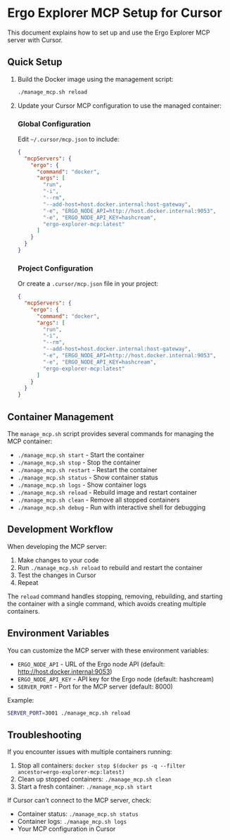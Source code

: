 # Ergo Explorer MCP Setup for Cursor

This document explains how to set up and use the Ergo Explorer MCP server with Cursor.

## Quick Setup

1. Build the Docker image using the management script:
   ```bash
   ./manage_mcp.sh reload
   ```

2. Update your Cursor MCP configuration to use the managed container:

   ### Global Configuration
   Edit `~/.cursor/mcp.json` to include:

   ```json
   {
     "mcpServers": {
       "ergo": {
         "command": "docker",
         "args": [
           "run",
           "-i",
           "--rm",
           "--add-host=host.docker.internal:host-gateway",
           "-e", "ERGO_NODE_API=http://host.docker.internal:9053",
           "-e", "ERGO_NODE_API_KEY=hashcream",
           "ergo-explorer-mcp:latest"
         ]
       }
     }
   }
   ```

   ### Project Configuration
   Or create a `.cursor/mcp.json` file in your project:

   ```json
   {
     "mcpServers": {
       "ergo": {
         "command": "docker",
         "args": [
           "run",
           "-i",
           "--rm",
           "--add-host=host.docker.internal:host-gateway",
           "-e", "ERGO_NODE_API=http://host.docker.internal:9053",
           "-e", "ERGO_NODE_API_KEY=hashcream",
           "ergo-explorer-mcp:latest"
         ]
       }
     }
   }
   ```

## Container Management

The `manage_mcp.sh` script provides several commands for managing the MCP container:

- `./manage_mcp.sh start` - Start the container
- `./manage_mcp.sh stop` - Stop the container
- `./manage_mcp.sh restart` - Restart the container
- `./manage_mcp.sh status` - Show container status
- `./manage_mcp.sh logs` - Show container logs
- `./manage_mcp.sh reload` - Rebuild image and restart container
- `./manage_mcp.sh clean` - Remove all stopped containers
- `./manage_mcp.sh debug` - Run with interactive shell for debugging

## Development Workflow

When developing the MCP server:

1. Make changes to your code
2. Run `./manage_mcp.sh reload` to rebuild and restart the container
3. Test the changes in Cursor
4. Repeat

The `reload` command handles stopping, removing, rebuilding, and starting the container with a single command, which avoids creating multiple containers.

## Environment Variables

You can customize the MCP server with these environment variables:

- `ERGO_NODE_API` - URL of the Ergo node API (default: http://host.docker.internal:9053)
- `ERGO_NODE_API_KEY` - API key for the Ergo node (default: hashcream)
- `SERVER_PORT` - Port for the MCP server (default: 8000)

Example:
```bash
SERVER_PORT=3001 ./manage_mcp.sh reload
```

## Troubleshooting

If you encounter issues with multiple containers running:

1. Stop all containers: `docker stop $(docker ps -q --filter ancestor=ergo-explorer-mcp:latest)`
2. Clean up stopped containers: `./manage_mcp.sh clean`
3. Start a fresh container: `./manage_mcp.sh start`

If Cursor can't connect to the MCP server, check:
- Container status: `./manage_mcp.sh status`
- Container logs: `./manage_mcp.sh logs`
- Your MCP configuration in Cursor 
